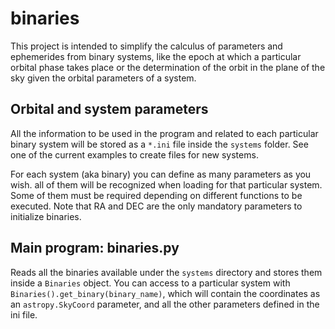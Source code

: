 # binaries

This project is intended to simplify the calculus of parameters and ephemerides from binary systems, like the epoch at which a particular orbital phase takes place or the determination of the orbit in the plane of the sky given the orbital parameters of a system.


## Orbital and system parameters

All the information to be used in the program and related to each particular binary system will be stored as a `*.ini` file inside the `systems` folder. See one of the current examples to create files for new systems.

For each system (aka binary) you can define as many parameters as you wish. all of them will be recognized when loading for that particular system. Some of them must be required depending on different functions to be executed. Note that RA and DEC are the only mandatory parameters to initialize binaries.


## Main program: binaries.py


Reads all the binaries available under the `systems` directory and stores them inside a `Binaries` object. You can access to a particular system with `Binaries().get_binary(binary_name)`, which will contain the coordinates as an `astropy.SkyCoord` parameter, and all the other parameters defined in the ini file.



